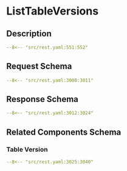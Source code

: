 # ListTableVersions

## Description

```yaml
--8<-- "src/rest.yaml:551:552"
```

## Request Schema

```yaml
--8<-- "src/rest.yaml:3000:3011"
```
## Response Schema

```yaml
--8<-- "src/rest.yaml:3012:3024"
```

## Related Components Schema
### Table Version

```yaml
--8<-- "src/rest.yaml:3025:3040"
```
